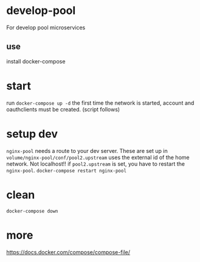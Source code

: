 # develop-pool
For develop pool microservices

## use
install docker-compose
# start
run `docker-compose up -d`
the first time the network is started, account and oauthclients must be created. (script follows)

# setup dev

`nginx-pool` needs a route to your dev server. These are set up in `volume/nginx-pool/conf/pool2.upstream`
uses the external id of the home network. Not localhost!! 
if `pool2.upstream` is set, you have to restart the `nginx-pool`.
`docker-compose restart nginx-pool`


# clean

`docker-compose down`

# more
https://docs.docker.com/compose/compose-file/
